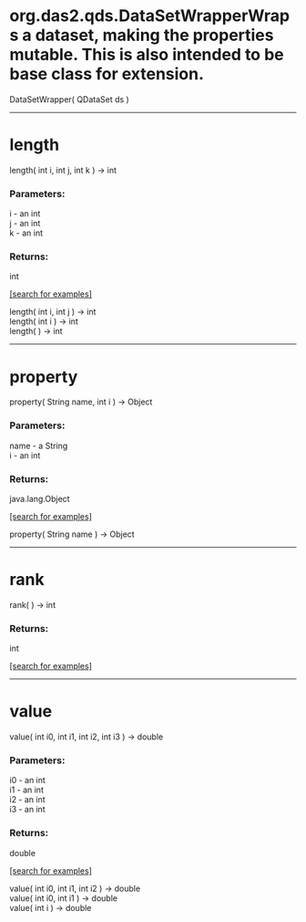 # org.das2.qds.DataSetWrapperWraps a dataset, making the properties mutable.  This is also intended to be base class for extension.
DataSetWrapper( QDataSet ds )


***
<a name="length"></a>
# length
length( int i, int j, int k ) &rarr; int



### Parameters:
i - an int
<br>j - an int
<br>k - an int

### Returns:
int


<a href="https://github.com/autoplot/dev/search?q=length&unscoped_q=length">[search for examples]</a>

length( int i, int j ) &rarr; int<br>
length( int i ) &rarr; int<br>
length(  ) &rarr; int<br>
***
<a name="property"></a>
# property
property( String name, int i ) &rarr; Object



### Parameters:
name - a String
<br>i - an int

### Returns:
java.lang.Object


<a href="https://github.com/autoplot/dev/search?q=property&unscoped_q=property">[search for examples]</a>

property( String name ) &rarr; Object<br>
***
<a name="rank"></a>
# rank
rank(  ) &rarr; int



### Returns:
int


<a href="https://github.com/autoplot/dev/search?q=rank&unscoped_q=rank">[search for examples]</a>

***
<a name="value"></a>
# value
value( int i0, int i1, int i2, int i3 ) &rarr; double



### Parameters:
i0 - an int
<br>i1 - an int
<br>i2 - an int
<br>i3 - an int

### Returns:
double


<a href="https://github.com/autoplot/dev/search?q=value&unscoped_q=value">[search for examples]</a>

value( int i0, int i1, int i2 ) &rarr; double<br>
value( int i0, int i1 ) &rarr; double<br>
value( int i ) &rarr; double<br>
